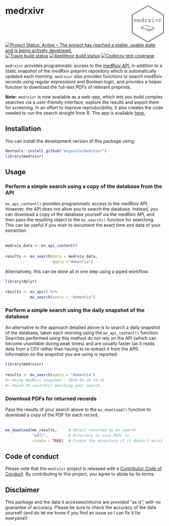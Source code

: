 
<!-- README.md is generated from README.Rmd. Please edit that file -->

# medrxivr <img src="man/figures/hex-medrxivr.png" align="right" width="20%" height="20%" />

<!-- badges: start -->

[![Project Status: Active – The project has reached a stable, usable
state and is being actively
developed.](https://www.repostatus.org/badges/latest/active.svg)](https://www.repostatus.org/#active)
<br> [![Travis build
status](https://travis-ci.com/mcguinlu/medrxivr.svg?branch=master)](https://travis-ci.com/mcguinlu/medrxivr)
[![AppVeyor build
status](https://ci.appveyor.com/api/projects/status/github/mcguinlu/medrxivr?branch=master&svg=true)](https://ci.appveyor.com/project/mcguinlu/medrxivr)
[![Codecov test
coverage](https://codecov.io/gh/mcguinlu/medrxivr/branch/master/graph/badge.svg)](https://codecov.io/gh/mcguinlu/medrxivr?branch=master)
<!-- badges: end -->

`medrxivr` provides programmatic access to the [medRxiv
API](https://api.biorxiv.org/), in addition to a static snapshot of the
*medRxiv* preprint repository which is automatically updated each
morning. `medrxivr` also provides functions to search medRxiv records
using regular expressions and Boolean logic, and provides a helper
function to download the full-text PDFs of relevant preprints.

**Note:** `medrxivr` is now available as a web-app, which lets you build
complex searches via a user-friendly interface, explore the results and
export them for screening. In an effort to improve reproducibility, it
also creates the code needed to run the search straight from R. The app
is available [here.](https://mcguinlu.shinyapps.io/medrxivr/)

## Installation

You can install the development version of this package using:

``` r
devtools::install_github("mcguinlu/medrxivr")
library(medrxivr)
```

## Usage

### Perform a simple search using a copy of the database from the API

`mx_api_content()` provides programmatic access to the medRxiv API.
However, the API does not allow you to search the database. Instead, you
can download a copy of the database yourself via the medRxiv API, and
then pass the resulting object to the `mx_search()` function for
searching. This can be useful if you wish to document the exact time and
data of your extraction.

``` r

medrxiv_data <- mx_api_content()

results <- mx_search(data = medrxiv_data,
                     query ="dementia")
```

Alternatively, this can be done all in one step using a piped workflow:

``` r
library(dplyr)

results <- mx_api() %>%
           mx_search(query = "dementia")
```

### Perform a simple search using the daily snapshot of the database

An alternative to the approach detailed above is to search a daily
snapshot of the database, taken each morning using the
`mx_api_content()` function. Searches performed using this method do not
rely on the API (which can become unavilable during peak times) and are
usually faster (as it reads data from a CSV rather than having to
re-extract it from the API). Information on the snapshot you are using
is reported.

``` r
library(medrxivr)

results <- mx_search(query = "dementia")
#> Using medRxiv snapshot - 2020-05-26 14:16
#> Found 70 record(s) matching your search.
```

### Download PDFs for returned records

Pass the results of your search above to the `mx_download()` function to
download a copy of the PDF for each record.

``` r

mx_download(mx_results,     # Object returned by mx_search
            "pdf/",         # Directory to save PDFs to 
            create = TRUE)  # Create the directory if it doesn't exist
```

## Code of conduct

Please note that the `medrxivr` project is released with a [Contributor
Code of Conduct](CODE_OF_CONDUCT.md). By contributing to this project,
you agree to abide by its terms.

## Disclaimer

This package and the data it accesses/returns are provided “as is”, with
no guarantee of accuracy. Please be sure to check the accuracy of the
data yourself (and do let me know if you find an issue so I can fix it
for everyone\!)
